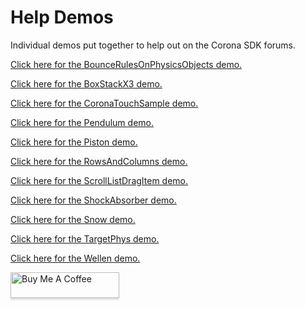 # Help Demos

Individual demos put together to help out on the Corona SDK forums.

[Click here for the BounceRulesOnPhysicsObjects demo.](https://horacebury.github.io/HelpDemos/BounceRulesOnPhysicsObjects/web/)

[Click here for the BoxStackX3 demo.](https://horacebury.github.io/HelpDemos/BoxStackX3/web/)

[Click here for the CoronaTouchSample demo.](https://horacebury.github.io/HelpDemos/CoronaTouchSample/web/)

[Click here for the Pendulum demo.](https://horacebury.github.io/HelpDemos/Pendulum/web/)

[Click here for the Piston demo.](https://horacebury.github.io/HelpDemos/Piston/web/)

[Click here for the RowsAndColumns demo.](https://horacebury.github.io/HelpDemos/RowsAndColumns/web/)

[Click here for the ScrollListDragItem demo.](https://horacebury.github.io/HelpDemos/ScrollListDragItem/web/)

[Click here for the ShockAbsorber demo.](https://horacebury.github.io/HelpDemos/ShockAbsorber/web/)

[Click here for the Snow demo.](https://horacebury.github.io/HelpDemos/Snow/web/)

[Click here for the TargetPhys demo.](https://horacebury.github.io/HelpDemos/TargetPhys/web/)

[Click here for the Wellen demo.](https://horacebury.github.io/HelpDemos/Wellen/web/)

<a href="https://www.buymeacoffee.com/horaceqwofee" target="_blank"><img src="https://www.buymeacoffee.com/assets/img/custom_images/orange_img.png" alt="Buy Me A Coffee" style="height: 41px !important;width: 174px !important;box-shadow: 0px 3px 2px 0px rgba(190, 190, 190, 0.5) !important;-webkit-box-shadow: 0px 3px 2px 0px rgba(190, 190, 190, 0.5) !important;" ></a>
